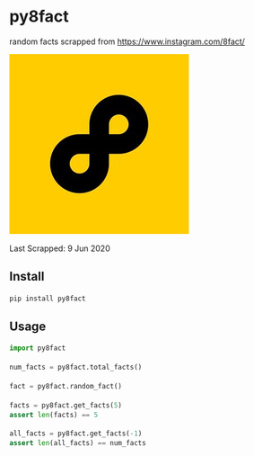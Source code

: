 # py8fact

random facts scrapped from https://www.instagram.com/8fact/

![](./logo.jpg)

Last Scrapped: 9 Jun 2020


## Install

```bash
pip install py8fact
```

## Usage

```python
import py8fact

num_facts = py8fact.total_facts()

fact = py8fact.random_fact()

facts = py8fact.get_facts(5)
assert len(facts) == 5

all_facts = py8fact.get_facts(-1)
assert len(all_facts) == num_facts
```